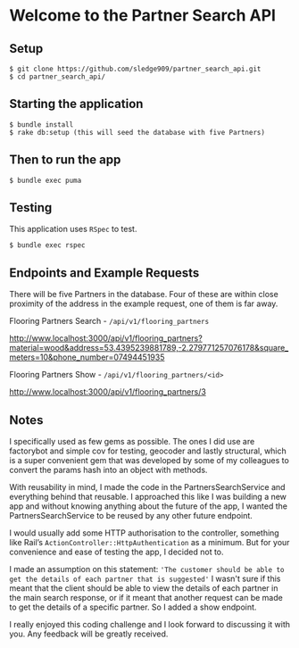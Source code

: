 # Welcome to the Partner Search API

## Setup

    $ git clone https://github.com/sledge909/partner_search_api.git
    $ cd partner_search_api/

## Starting the application

    $ bundle install
    $ rake db:setup (this will seed the database with five Partners)

## Then to run the app

    $ bundle exec puma

## Testing

This application uses `RSpec` to test.

    $ bundle exec rspec

## Endpoints and Example Requests

There will be five Partners in the database. Four of these are within close proximity of the address in the example request, one of them is far away.

Flooring Partners Search - `/api/v1/flooring_partners`

http://www.localhost:3000/api/v1/flooring_partners?material=wood&address=53.4395239881789,-2.279771257076178&square_meters=10&phone_number=07494451935

Flooring Partners Show - `/api/v1/flooring_partners/<id>`

http://www.localhost:3000/api/v1/flooring_partners/3


## Notes

I specifically used as few gems as possible. The ones I did use are factorybot and simple cov for testing, geocoder and lastly structural, which is a super convenient gem that was developed by some of my colleagues to convert the params hash into an object with methods.

With reusability in mind, I made the code in the PartnersSearchService and everything behind that reusable. I approached this like I was building a new app and without knowing anything about the future of the app, I wanted the PartnersSearchService to be reused by any other future endpoint.

I would usually add some HTTP authorisation to the controller, something like Rail’s `ActionController::HttpAuthentication` as a minimum. But for your convenience and ease of testing the app, I decided not to.

I made an assumption on this statement: `'The customer should be able to get the details of each partner that is suggested'`
I wasn't sure if this meant that the client should be able to view the details of each partner in the main search response, or if it meant that another request can be made to get the details of a specific partner. So I added a show endpoint.

I really enjoyed this coding challenge and I look forward to discussing it with you. Any feedback will be greatly received.
